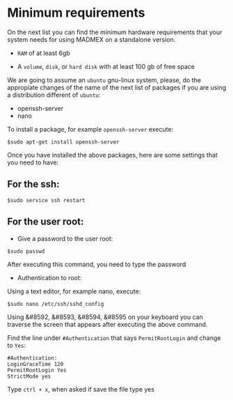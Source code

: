 # Minimum requirements

On the next list you can find the minimum hardware requirements that your system needs for using MADMEX on a standalone version. 

* `RAM` of at least 6gb

* A `volume`, `disk`, or `hard disk` with at least 100 gb of free space

We are going to assume an `ubuntu` gnu-linux system, please, do the appropiate changes of the name of the next list of packages if you are using a distribution different of `ubuntu`:

* openssh-server
* nano

To install a package, for example `openssh-server` execute:

```
$sudo apt-get install openssh-server
```

Once you have installed the above packages, here are some settings that you need to have:

## For the ssh:

```
$sudo service ssh restart
```

## For the user root:

* Give a password to the user root:

```
$sudo passwd
```
After executing this command, you need to type the password

* Authentication to root:

Using a text editor, for example nano, execute:

```
$sudo nano /etc/ssh/sshd_config
```

Using &#8592, &#8593, &#8594, &#8595 on your keyboard you can traverse the screen that appears after executing the above command.

Find the line under `#Authentication` that says `PermitRootLogin` and change to `Yes`:

```
#Authentication:
LoginGraceTime 120
PermitRootLogin Yes
StrictMode yes
```
Type `ctrl + x`, when asked if save the file type yes










